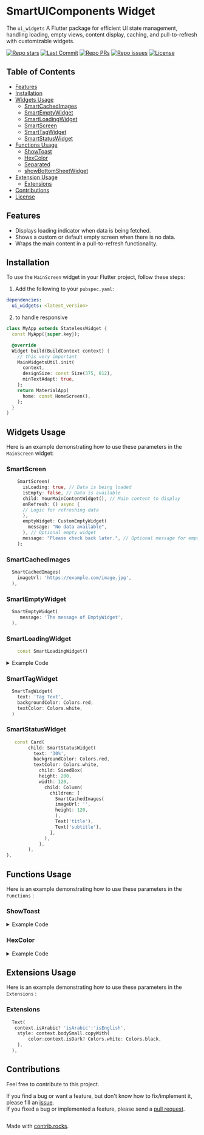 # SmartUIComponents Widget

The `ui_widgets` A Flutter package for efficient UI state management, handling loading, empty views, content display, caching, and pull-to-refresh with customizable widgets.

<p>
    <a href="https://github.com/abdelrahmanghanem/ui_widgets"><img src="https://img.shields.io/github/stars/abdelrahmanghanem/ui_widgets?style=social" alt="Repo stars"></a>
    <a href="https://github.com/abdelrahmanghanem/ui_widgets/commits/main"><img src="https://img.shields.io/github/last-commit/abdelrahmanghanem/ui_widgets/main?logo=git" alt="Last Commit"></a>
    <a href="https://github.com/abdelrahmanghanem/ui_widgets/pulls"><img src="https://img.shields.io/github/issues-pr/abdelrahmanghanem/ui_widgets" alt="Repo PRs"></a>
    <a href="https://github.com/abdelrahmanghanem/ui_widgets/issues?q=is%3Aissue+is%3Aopen"><img src="https://img.shields.io/github/issues/abdelrahmanghanem/ui_widgets" alt="Repo issues"></a>
    <a href="https://github.com/abdelrahmanghanem/ui_widgets/blob/main/LICENSE"><img src="https://badgen.net/github/license/abdelrahmanghanem/ui_widgets" alt="License"></a>
</p>

## Table of Contents

- [Features](#features)
- [Installation](#installation)
- [Widgets Usage](#widgets-usage)
    - [SmartCachedImages](#smartcachedimages)
    - [SmartEmptyWidget](#smartemptywidget)
    - [SmartLoadingWidget](#smartloadingwidget)
    - [SmartScreen](#smartscreen)
    - [SmartTagWidget](#smarttagwidget)
    - [SmartStatusWidget](#smartstatuswidget)
- [Functions Usage](#functions-usage)
    - [ShowToast](#showtoast)
    - [HexColor](#hexcolor)
    - [Separated](#separated)
    - [showBottomSheetWidget](#showbottomsheet)
- [Extension Usage](#extension-usage)
    - [Extensions](#extensions)
- [Contributions](#contributions)
- [License](#license)

## Features

- Displays loading indicator when data is being fetched.
- Shows a custom or default empty screen when there is no data.
- Wraps the main content in a pull-to-refresh functionality.

## Installation

To use the `MainScreen` widget in your Flutter project, follow these steps:
1. Add the following to your `pubspec.yaml`:

```yaml
dependencies:
  ui_widgets: <latest_version>
```
2. to handle responsive

```dart
class MyApp extends StatelessWidget {
  const MyApp({super.key});

  @override
  Widget build(BuildContext context) {
    // this very important
    MainWidgetsUtil.init(
      context,
      designSize: const Size(375, 812),
      minTextAdapt: true,
    );
    return MaterialApp(
      home: const HomeScreen(),
    );
  }
}
```




## Widgets Usage

Here is an example demonstrating how to use these parameters in the `MainScreen` widget:

### SmartScreen

```dart
    SmartScreen(
      isLoading: true, // Data is being loaded
      isEmpty: false, // Data is available
      child: YourMainContentWidget(), // Main content to display
      onRefresh: () async {
      // Logic for refreshing data
      },
      emptyWidget: CustomEmptyWidget(
        message: "No data available",
      ), // Optional empty widget
      message: "Please check back later.", // Optional message for empty state
    );
```

### SmartCachedImages

```dart
  SmartCachedImages(
    imageUrl: 'https://example.com/image.jpg',
  ),
``` 


### SmartEmptyWidget

```dart
  SmartEmptyWidget(
     message: 'The message of EmptyWidget',
  ),
```

### SmartLoadingWidget

```dart
    const SmartLoadingWidget()
```

<details>
<summary>Example Code </summary>

```dart
 SmartLoadingWidget(
    path: 'assets/animation.gif',
    loadingType: LoadingType.gif,
  )
```
```dart
  const SmartLoadingWidget(
    path: 'assets/animation1.json',
    loadingType: LoadingType.lottie,
  )
```
</details>

### SmartTagWidget

```dart
  SmartTagWidget(
    text: 'Tag Text',
    backgroundColor: Colors.red,
    textColor: Colors.white,
  )
```
### SmartStatusWidget

```dart
   const Card(
        child: SmartStatusWidget(
          text: '30%',
          backgroundColor: Colors.red,
          textColor: Colors.white,
            child: SizedBox(
            height: 200,
            width: 120,
              child: Column(
                children: [
                  SmartCachedImages(
                  imageUrl: '',
                  height: 120,
                  ),
                  Text('title'),
                  Text('subtitle'),
                ],
              ),
            ),
        ),
),
```


## Functions Usage

Here is an example demonstrating how to use these parameters in the `Functions` :

### ShowToast

<details>
<summary>Example Code </summary>

```dart
class MyApp extends StatelessWidget {
  const MyApp({super.key});

  @override
  Widget build(BuildContext context) {
    return StyledToast(
      backgroundColor: Colors.red,
      textStyle: const TextStyle(
        color: Colors.black,
        fontSize: 16,
      ),
      locale: const Locale('en', 'US'),
      child: MaterialApp(
        title: 'Flutter Demo',
        theme: ThemeData(
          colorScheme: ColorScheme.fromSeed(seedColor: Colors.deepPurple),
          useMaterial3: false,
        ),
        home: const MyHomePage(),
      ),
    );
  }
}

class MyHomePage extends StatelessWidget {
  const MyHomePage({super.key});

  @override
  Widget build(BuildContext context) {
    return Scaffold(
      appBar: AppBar(
        backgroundColor: Theme.of(context).colorScheme.inversePrimary,
        title: const Text('home'),
      ),
      body: Column(
        children: [
          TextButton(
            onPressed: () => showToastError(msg: 'show Toast Error'),
            child: const Text('show Toast Error'),
          ),
          TextButton(
            onPressed: () => showToastSuccess(msg: 'show Toast Success'),
            child: const Text('Show Toast Success'),
          ),
        ],
      ),
    );
  }
}
```
</details>

### HexColor

<details>
<summary>Example Code </summary>

```dart
class MyApp extends StatelessWidget {
  const MyApp({super.key});

  @override
  Widget build(BuildContext context) {
    return StyledToast(
      backgroundColor: Colors.red,
      textStyle: const TextStyle(
        color: Colors.black,
        fontSize: 16,
      ),
      locale: const Locale('en', 'US'),
      child: MaterialApp(
        title: 'Flutter Demo',
        theme: ThemeData(
          colorScheme: ColorScheme.fromSeed(seedColor: Colors.deepPurple),
          useMaterial3: false,
        ),
        home: const MyHomePage(),
      ),
    );
  }
}

class MyHomePage extends StatelessWidget {
  const MyHomePage({super.key});

  @override
  Widget build(BuildContext context) {
    return Scaffold(
      appBar: AppBar(
        backgroundColor: Theme.of(context).colorScheme.inversePrimary,
        title: const Text('home'),
      ),
      body: Column(
        children: [
          TextButton(
            onPressed: () => showToastError(msg: 'show Toast Error'),
            child: const Text('show Toast Error'),
          ),
          TextButton(
            onPressed: () => showToastSuccess(msg: 'show Toast Success'),
            child: const Text('Show Toast Success'),
          ),
        ],
      ),
    );
  }
}
```
</details>


## Extensions Usage

Here is an example demonstrating how to use these parameters in the `Extensions` :

### Extensions

```dart
  Text(
   context.isArabic? 'isArabic':'isEnglish',
    style: context.bodySmall.copyWith(
        color:context.isDark? Colors.white: Colors.black,
    ),
  ),
```





## Contributions
Feel free to contribute to this project.

If you find a bug or want a feature, but don't know how to fix/implement it, please fill an [issue](https://github.com/abdelrahmanghanem/ui_widgets/issues).  
If you fixed a bug or implemented a feature, please send a [pull request](https://github.com/abdelrahmanghanem/ui_widgets/pulls).

<a href="https://github.com/abdelrahmanghanem/ui_widgets/graphs/contributors">
  <img src="https://contrib.rocks/image?repo=abdelrahmanghanem/ui_widgets"  alt=""/>
</a>

Made with [contrib.rocks](https://contrib.rocks).